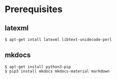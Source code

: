 # Prerequisites

## latexml

```
$ apt-get intall latexml libtext-unidecode-perl
```

## mkdocs

```
$ apt-get install python3-pip  
$ pip3 install mkdocs mkdocs-material markdown
```
